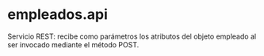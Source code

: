 # empleados.api
Servicio REST: recibe como parámetros los atributos del objeto empleado al ser invocado mediante el método POST.

